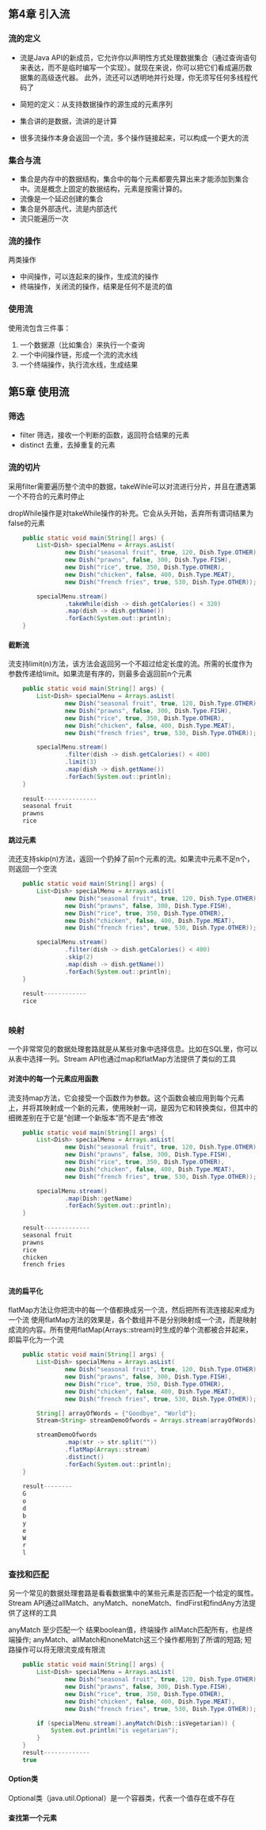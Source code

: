## 第4章 引入流

### 流的定义
* 流是Java API的新成员，它允许你以声明性方式处理数据集合（通过查询语句来表达，而不是临时编写一个实现）。就现在来说，你可以把它们看成遍历数据集的高级迭代器。
此外，流还可以透明地并行处理，你无须写任何多线程代码了

* 简短的定义：从支持数据操作的源生成的元素序列
* 集合讲的是数据，流讲的是计算
* 很多流操作本身会返回一个流，多个操作链接起来，可以构成一个更大的流

### 集合与流
* 集合是内存中的数据结构，集合中的每个元素都要先算出来才能添加到集合中。流是概念上固定的数据结构，元素是按需计算的。
* 流像是一个延迟创建的集合
* 集合是外部迭代，流是内部迭代
* 流只能遍历一次

### 流的操作
两类操作
* 中间操作，可以连起来的操作，生成流的操作
* 终端操作，关闭流的操作，结果是任何不是流的值

### 使用流
使用流包含三件事：
1. 一个数据源（比如集合）来执行一个查询
2. 一个中间操作链，形成一个流的流水线
3. 一个终端操作，执行流水线，生成结果

## 第5章 使用流
### 筛选
* filter 筛选，接收一个判断的函数，返回符合结果的元素
* distinct 去重，去掉重复的元素

### 流的切片
采用filter需要遍历整个流中的数据，takeWihle可以对流进行分片，并且在遭遇第一个不符合的元素时停止

dropWhile操作是对takeWhile操作的补充。它会从头开始，丢弃所有谓词结果为false的元素
```java
    public static void main(String[] args) {
        List<Dish> specialMenu = Arrays.asList(
                new Dish("seasonal fruit", true, 120, Dish.Type.OTHER),
                new Dish("prawns", false, 300, Dish.Type.FISH),
                new Dish("rice", true, 350, Dish.Type.OTHER),
                new Dish("chicken", false, 400, Dish.Type.MEAT),
                new Dish("french fries", true, 530, Dish.Type.OTHER));

        specialMenu.stream()
                .takeWhile(dish -> dish.getCalories() < 320)
                .map(dish -> dish.getName())
                .forEach(System.out::println);
    }
```
#### 截断流

流支持limit(n)方法，该方法会返回另一个不超过给定长度的流。所需的长度作为参数传递给limit。如果流是有序的，则最多会返回前n个元素
```java
    public static void main(String[] args) {
        List<Dish> specialMenu = Arrays.asList(
                new Dish("seasonal fruit", true, 120, Dish.Type.OTHER),
                new Dish("prawns", false, 300, Dish.Type.FISH),
                new Dish("rice", true, 350, Dish.Type.OTHER),
                new Dish("chicken", false, 400, Dish.Type.MEAT),
                new Dish("french fries", true, 530, Dish.Type.OTHER));

        specialMenu.stream()
                .filter(dish -> dish.getCalories() < 400)
                .limit(3)
                .map(dish -> dish.getName())
                .forEach(System.out::println);
    }
    
    result---------------
    seasonal fruit  
    prawns
    rice
```

#### 跳过元素
流还支持skip(n)方法，返回一个扔掉了前n个元素的流。如果流中元素不足n个，则返回一个空流
```java
    public static void main(String[] args) {
        List<Dish> specialMenu = Arrays.asList(
                new Dish("seasonal fruit", true, 120, Dish.Type.OTHER),
                new Dish("prawns", false, 300, Dish.Type.FISH),
                new Dish("rice", true, 350, Dish.Type.OTHER),
                new Dish("chicken", false, 400, Dish.Type.MEAT),
                new Dish("french fries", true, 530, Dish.Type.OTHER));

        specialMenu.stream()
                .filter(dish -> dish.getCalories() < 400)
                .skip(2)
                .map(dish -> dish.getName())
                .forEach(System.out::println);
    }
    
    result------------
    rice
    
 ```
### 映射
一个非常常见的数据处理套路就是从某些对象中选择信息。比如在SQL里，你可以从表中选择一列。Stream API也通过map和flatMap方法提供了类似的工具
#### 对流中的每一个元素应用函数
流支持map方法，它会接受一个函数作为参数。这个函数会被应用到每个元素上，并将其映射成一个新的元素，使用映射一词，是因为它和转换类似，但其中的细微差别在于它是“创建一个新版本”而不是去“修改
```java
    public static void main(String[] args) {
        List<Dish> specialMenu = Arrays.asList(
                new Dish("seasonal fruit", true, 120, Dish.Type.OTHER),
                new Dish("prawns", false, 300, Dish.Type.FISH),
                new Dish("rice", true, 350, Dish.Type.OTHER),
                new Dish("chicken", false, 400, Dish.Type.MEAT),
                new Dish("french fries", true, 530, Dish.Type.OTHER));

        specialMenu.stream()
                .map(Dish::getName)
                .forEach(System.out::println);
    }
    
    result-------------
    seasonal fruit
    prawns
    rice
    chicken
    french fries
    
```
#### 流的扁平化
flatMap方法让你把流中的每一个值都换成另一个流，然后把所有流连接起来成为一个流
使用flatMap方法的效果是，各个数组并不是分别映射成一个流，而是映射成流的内容。所有使用flatMap(Arrays::stream)时生成的单个流都被合并起来，即扁平化为一个流
```java
    public static void main(String[] args) {
        List<Dish> specialMenu = Arrays.asList(
                new Dish("seasonal fruit", true, 120, Dish.Type.OTHER),
                new Dish("prawns", false, 300, Dish.Type.FISH),
                new Dish("rice", true, 350, Dish.Type.OTHER),
                new Dish("chicken", false, 400, Dish.Type.MEAT),
                new Dish("french fries", true, 530, Dish.Type.OTHER));

        String[] arrayOfWords = {"Goodbye", "World"};
        Stream<String> streamDemoOfwords = Arrays.stream(arrayOfWords);

        streamDemoOfwords
                .map(str -> str.split(""))
                .flatMap(Arrays::stream)
                .distinct()
                .forEach(System.out::println);
    }
    
    result--------
    G
    o
    d
    b
    y
    e
    W
    r
    l
```

### 查找和匹配

另一个常见的数据处理套路是看看数据集中的某些元素是否匹配一个给定的属性。Stream API通过allMatch、anyMatch、noneMatch、findFirst和findAny方法提供了这样的工具

anyMatch 至少匹配一个  结果boolean值，终端操作 allMatch匹配所有，也是终端操作;
anyMatch、allMatch和noneMatch这三个操作都用到了所谓的短路;
短路操作可以将无限流变成有限流

```java
    public static void main(String[] args) {
        List<Dish> specialMenu = Arrays.asList(
                new Dish("seasonal fruit", true, 120, Dish.Type.OTHER),
                new Dish("prawns", false, 300, Dish.Type.FISH),
                new Dish("rice", true, 350, Dish.Type.OTHER),
                new Dish("chicken", false, 400, Dish.Type.MEAT),
                new Dish("french fries", true, 530, Dish.Type.OTHER));

        if (specialMenu.stream().anyMatch(Dish::isVegetarian)) {
            System.out.println("is vegetarian");
        }
    }
    result-------------
    true
```
#### Option类
Optional<T>类（java.util.Optional）是一个容器类，代表一个值存在或不存在
    
#### 查找第一个元素
    
